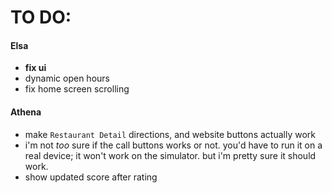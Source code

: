 # TO DO:

#### Elsa

- **fix ui**
- dynamic open hours
- fix home screen scrolling

#### Athena

- make `Restaurant Detail` directions, and website buttons actually work
- i'm not _too_ sure if the call buttons works or not. you'd have to run it on a real device; it won't work on the simulator. but i'm pretty sure it should work.
- show updated score after rating 
